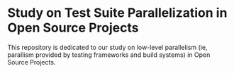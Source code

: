 # Study on Test Suite Parallelization in Open Source Projects

This repository is dedicated to our study on low-level parallelism (ie,
parallism provided by testing frameworks and build systems) in Open Source Projects.
